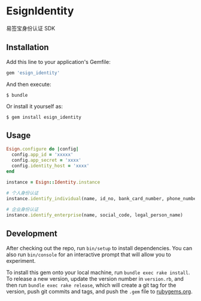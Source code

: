 # EsignIdentity

易签宝身份认证 SDK

## Installation

Add this line to your application's Gemfile:

```ruby
gem 'esign_identity'
```

And then execute:

    $ bundle

Or install it yourself as:

    $ gem install esign_identity

## Usage

```ruby
Esign.configure do |config|
  config.app_id = 'xxxxx'  
  config.app_secret = 'xxxx'  
  config.identity_host = 'xxxx'  
end

instance = Esign::Identity.instance

# 个人身份认证
instance.identify_individual(name, id_no, bank_card_number, phone_number)
  
# 企业身份认证
instance.identify_enterprise(name, social_code, legal_person_name)
```

## Development

After checking out the repo, run `bin/setup` to install dependencies. You can also run `bin/console` for an interactive prompt that will allow you to experiment.

To install this gem onto your local machine, run `bundle exec rake install`. To release a new version, update the version number in `version.rb`, and then run `bundle exec rake release`, which will create a git tag for the version, push git commits and tags, and push the `.gem` file to [rubygems.org](https://rubygems.org).
